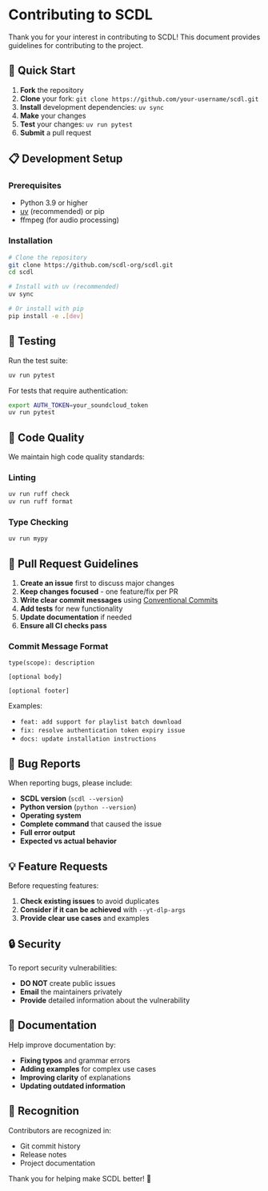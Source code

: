# Contributing to SCDL

Thank you for your interest in contributing to SCDL! This document provides guidelines for contributing to the project.

## 🚀 Quick Start

1. **Fork** the repository
2. **Clone** your fork: `git clone https://github.com/your-username/scdl.git`
3. **Install** development dependencies: `uv sync`
4. **Make** your changes
5. **Test** your changes: `uv run pytest`
6. **Submit** a pull request

## 📋 Development Setup

### Prerequisites
- Python 3.9 or higher
- [uv](https://docs.astral.sh/uv/) (recommended) or pip
- ffmpeg (for audio processing)

### Installation
```bash
# Clone the repository
git clone https://github.com/scdl-org/scdl.git
cd scdl

# Install with uv (recommended)
uv sync

# Or install with pip
pip install -e .[dev]
```

## 🧪 Testing

Run the test suite:
```bash
uv run pytest
```

For tests that require authentication:
```bash
export AUTH_TOKEN=your_soundcloud_token
uv run pytest
```

## 🎯 Code Quality

We maintain high code quality standards:

### Linting
```bash
uv run ruff check
uv run ruff format
```

### Type Checking
```bash
uv run mypy
```

## 📝 Pull Request Guidelines

1. **Create an issue** first to discuss major changes
2. **Keep changes focused** - one feature/fix per PR
3. **Write clear commit messages** using [Conventional Commits](https://www.conventionalcommits.org/)
4. **Add tests** for new functionality
5. **Update documentation** if needed
6. **Ensure all CI checks pass**

### Commit Message Format
```
type(scope): description

[optional body]

[optional footer]
```

Examples:
- `feat: add support for playlist batch download`
- `fix: resolve authentication token expiry issue`
- `docs: update installation instructions`

## 🐛 Bug Reports

When reporting bugs, please include:
- **SCDL version** (`scdl --version`)
- **Python version** (`python --version`)
- **Operating system**
- **Complete command** that caused the issue
- **Full error output**
- **Expected vs actual behavior**

## 💡 Feature Requests

Before requesting features:
1. **Check existing issues** to avoid duplicates
2. **Consider if it can be achieved** with `--yt-dlp-args`
3. **Provide clear use cases** and examples

## 🔒 Security

To report security vulnerabilities:
- **DO NOT** create public issues
- **Email** the maintainers privately
- **Provide** detailed information about the vulnerability

## 📖 Documentation

Help improve documentation by:
- **Fixing typos** and grammar errors
- **Adding examples** for complex use cases
- **Improving clarity** of explanations
- **Updating outdated information**

## 🎉 Recognition

Contributors are recognized in:
- Git commit history
- Release notes
- Project documentation

Thank you for helping make SCDL better! 🎵
